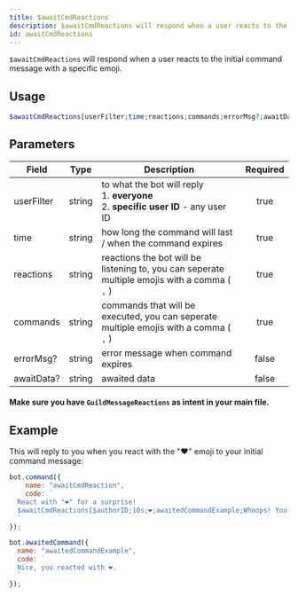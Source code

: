 ```yaml
---
title: $awaitCmdReactions
description: $awaitCmdReactions will respond when a user reacts to the initial command message with a specific emoji.
id: awaitCmdReactions
---
```


`$awaitCmdReactions` will respond when a user reacts to the initial command message with a specific emoji.

## Usage

```php
$awaitCmdReactions[userFilter;time;reactions;commands;errorMsg?;awaitData?]
```

## Parameters

| Field      | Type   | Description                                                                                    | Required |
|------------|--------|------------------------------------------------------------------------------------------------|:--------:|
| userFilter | string | to what the bot will reply <br /> 1. **everyone** <br /> 2. **specific user ID** - any user ID |   true   |
| time       | string | how long the command will last / when the command expires                                      |   true   |
| reactions  | string | reactions the bot will be listening to, you can seperate multiple emojis with a comma ( `,` )  |   true   |
| commands   | string | commands that will be executed, you can seperate multiple emojis with a comma ( `,` )          |   true   |
| errorMsg?  | string | error message when command expires                                                             |  false   |
| awaitData? | string | awaited data                                                                                   |  false   |

#### Make sure you have `GuildMessageReactions` as intent in your main file.

## Example

This will reply to you when you react with the "❤️" emoji to your initial command message:

```js
bot.command({
    name: "awaitCmdReaction",
    code: `
  React with "❤️" for a surprise! 
  $awaitCmdReactions[$authorID;10s;❤️;awaitedCommandExample;Whoops! You didn't react in time..]
  `
});

bot.awaitedCommand({
  name: "awaitedCommandExample",
  code: `
  Nice, you reacted with ❤️.
  `
});
```
